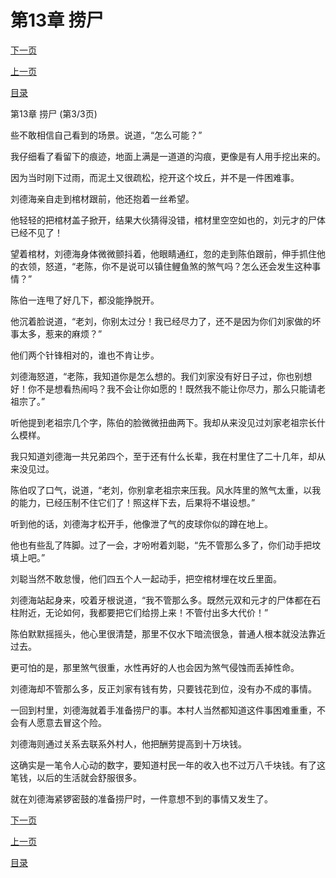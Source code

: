 <h1>第13章   捞尸</h1>
            <div><p><a href="./0039_%E7%AC%AC14%E7%AB%A0_%E6%B5%AE%E5%B0%B8.md">下一页</a></p><p><a href="./0037_%E7%AC%AC13%E7%AB%A0_%E6%8D%9E%E5%B0%B8.md">上一页</a></p><p><a href="../">目录</a></p></div>
            <div><p>第13章   捞尸 (第3/3页)</p><p>些不敢相信自己看到的场景。说道，“怎么可能？”</p><p>我仔细看了看留下的痕迹，地面上满是一道道的沟痕，更像是有人用手挖出来的。</p><p>因为当时刚下过雨，而泥土又很疏松，挖开这个坟丘，并不是一件困难事。</p><p>刘德海亲自走到棺材跟前，他还抱着一丝希望。</p><p>他轻轻的把棺材盖子掀开，结果大伙猜得没错，棺材里空空如也的，刘元才的尸体已经不见了！</p><p>望着棺材，刘德海身体微微颤抖着，他眼睛通红，忽的走到陈伯跟前，伸手抓住他的衣领，怒道，“老陈，你不是说可以镇住鲤鱼煞的煞气吗？怎么还会发生这种事情？”</p><p>陈伯一连甩了好几下，都没能挣脱开。</p><p>他沉着脸说道，“老刘，你别太过分！我已经尽力了，还不是因为你们刘家做的坏事太多，惹来的麻烦？”</p><p>他们两个针锋相对的，谁也不肯让步。</p><p>刘德海怒道，“老陈，我知道你是怎么想的。我们刘家没有好日子过，你也别想好！你不是想看热闹吗？我不会让你如愿的！既然我不能让你尽力，那么只能请老祖宗了。”</p><p>听他提到老祖宗几个字，陈伯的脸微微扭曲两下。我却从来没见过刘家老祖宗长什么模样。</p><p>我只知道刘德海一共兄弟四个，至于还有什么长辈，我在村里住了二十几年，却从来没见过。</p><p>陈伯叹了口气，说道，“老刘，你别拿老祖宗来压我。风水阵里的煞气太重，以我的能力，已经压制不住它们了！照这样下去，后果将不堪设想。”</p><p>听到他的话，刘德海才松开手，他像泄了气的皮球你似的蹲在地上。</p><p>他也有些乱了阵脚。过了一会，才吩咐着刘聪，“先不管那么多了，你们动手把坟填上吧。”</p><p>刘聪当然不敢怠慢，他们四五个人一起动手，把空棺材埋在坟丘里面。</p><p>刘德海站起身来，咬着牙根说道，“我不管那么多。既然元双和元才的尸体都在石柱附近，无论如何，我都要把它们给捞上来！不管付出多大代价！”</p><p>陈伯默默摇摇头，他心里很清楚，那里不仅水下暗流很急，普通人根本就没法靠近过去。</p><p>更可怕的是，那里煞气很重，水性再好的人也会因为煞气侵蚀而丢掉性命。</p><p>刘德海却不管那么多，反正刘家有钱有势，只要钱花到位，没有办不成的事情。</p><p>一回到村里，刘德海就着手准备捞尸的事。本村人当然都知道这件事困难重重，不会有人愿意去冒这个险。</p><p>刘德海则通过关系去联系外村人，他把酬劳提高到十万块钱。</p><p>这确实是一笔令人心动的数字，要知道村民一年的收入也不过万八千块钱。有了这笔钱，以后的生活就会舒服很多。</p><p>就在刘德海紧锣密鼓的准备捞尸时，一件意想不到的事情又发生了。</p></div>
            <div><p><a href="./0039_%E7%AC%AC14%E7%AB%A0_%E6%B5%AE%E5%B0%B8.md">下一页</a></p><p><a href="./0037_%E7%AC%AC13%E7%AB%A0_%E6%8D%9E%E5%B0%B8.md">上一页</a></p><p><a href="../">目录</a></p></div>